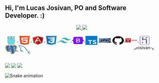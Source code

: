 ## Hi, I'm Lucas Josivan, PO and Software Developer. :)
<div align="center">
  <a href="https://github.com/lucasjosivan">
  <img height="180em" src="https://github-readme-stats.vercel.app/api?username=LucasJosivan&show_icons=true&theme=dark&include_all_commits=true&count_private=true"/>
  <img height="180em" src="https://github-readme-stats.vercel.app/api/top-langs/?username=LucasJosivan&layout=compact&langs_count=7&theme=dark"/>
</div>
<div style="display: inline_block"><br>
  <img align="center" alt="Josivan-Golang" height="30" width="40" src="https://raw.githubusercontent.com/devicons/devicon/2ae2a900d2f041da66e950e4d48052658d850630/icons/go/go-original.svg">
  <img align="center" alt="Josivan-HTML" height="30" width="40" src="https://raw.githubusercontent.com/devicons/devicon/master/icons/html5/html5-original.svg">
  <img align="center" alt="Josivan-Angular" height="30" width="40" src="https://raw.githubusercontent.com/devicons/devicon/2ae2a900d2f041da66e950e4d48052658d850630/icons/angularjs/angularjs-original.svg">
  <img align="center" alt="Josivan-CSS" height="30" width="40" src="https://raw.githubusercontent.com/devicons/devicon/master/icons/css3/css3-original.svg">
  <img align="center" alt="Josivan-Tailwind" height="30" width="40" src="https://raw.githubusercontent.com/devicons/devicon/2ae2a900d2f041da66e950e4d48052658d850630/icons/tailwindcss/tailwindcss-plain.svg">
  <img align="center" alt="Josivan-Bootstrap" height="30" width="40" src="https://raw.githubusercontent.com/devicons/devicon/2ae2a900d2f041da66e950e4d48052658d850630/icons/bootstrap/bootstrap-original.svg">
  <img align="center" alt="Josivan-Ts" height="30" width="40" src="https://raw.githubusercontent.com/devicons/devicon/master/icons/typescript/typescript-original.svg">
  <img align="center" alt="Josivan-PHP" height="30" width="40" src="https://raw.githubusercontent.com/devicons/devicon/master/icons/php/php-original.svg">
  <img align="center" alt="Josivan-GIT" height="30" width="40" src="https://raw.githubusercontent.com/devicons/devicon/master/icons/github/github-original.svg">
  <img align="center" alt="Josivan-Travis" height="30" width="40" src="https://raw.githubusercontent.com/devicons/devicon/2ae2a900d2f041da66e950e4d48052658d850630/icons/travis/travis-plain-wordmark.svg">
  <img align="center" alt="Josivan-Heroku" height="30" width="40" src="https://raw.githubusercontent.com/devicons/devicon/master/icons/heroku/heroku-original.svg">
  <img align="center" alt="Josivan-Postgress" height="30" width="40" src="https://raw.githubusercontent.com/devicons/devicon/2ae2a900d2f041da66e950e4d48052658d850630/icons/postgresql/postgresql-original.svg">
  <img align="center" alt="Josivan-MySQL" height="30" width="40" src="https://raw.githubusercontent.com/devicons/devicon/2ae2a900d2f041da66e950e4d48052658d850630/icons/mysql/mysql-plain.svg">
  <img align="right" alt="Josivan-pic" height="150" style="border-radius:50px;" src="https://media-exp1.licdn.com/dms/image/C4E03AQG1Olmpy90yeQ/profile-displayphoto-shrink_200_200/0/1619309585058?e=1644451200&v=beta&t=Db0fvSQYhobmK9fy1vgz23uWaAEDvELsfUpJWobiUhA">
</div>

  ##

<div> 
  <a href="https://www.instagram.com/lucas.josivan/" target="_blank"><img src="https://img.shields.io/badge/-Instagram-%23E4405F?style=for-the-badge&logo=instagram&logoColor=white" target="_blank"></a>
  <a href = "mailto:lucasjosivam@hotmail.com"><img src="https://img.shields.io/badge/-Gmail-%23333?style=for-the-badge&logo=gmail&logoColor=white" target="_blank"></a>
  <a href="https://www.linkedin.com/in/lucasjosivan" target="_blank"><img src="https://img.shields.io/badge/-LinkedIn-%230077B5?style=for-the-badge&logo=linkedin&logoColor=white" target="_blank"></a> 

  ![Snake animation](https://github.com/LucasJosivan/lucasjosivan/blob/output/github-contribution-grid-snake.svg)

</div>
